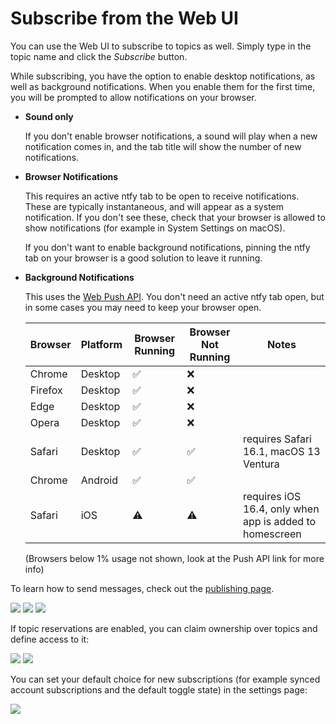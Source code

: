 # Subscribe from the Web UI

You can use the Web UI to subscribe to topics as well. Simply type in the topic name and click the *Subscribe* button.

While subscribing, you have the option to enable desktop notifications, as well as background notifications. When you
enable them for the first time, you will be prompted to allow notifications on your browser.

- **Sound only**

  If you don't enable browser notifications, a sound will play when a new notification comes in, and the tab title
  will show the number of new notifications.

- **Browser Notifications**

  This requires an active ntfy tab to be open to receive notifications. These are typically instantaneous, and will
  appear as a system notification. If you don't see these, check that your browser is allowed to show notifications
  (for example in System Settings on macOS).

  If you don't want to enable background notifications, pinning the ntfy tab on your browser is a good solution to leave
  it running.

- **Background Notifications**

  This uses the [Web Push API](https://caniuse.com/push-api). You don't need an active ntfy tab open, but in some
  cases you may need to keep your browser open.


  | Browser | Platform | Browser Running | Browser Not Running | Notes                                                   |
  | ------- | -------- | --------------- | ------------------- | ------------------------------------------------------- |
  | Chrome  | Desktop  | ✅              | ❌                  |                                                         |
  | Firefox | Desktop  | ✅              | ❌                  |                                                         |
  | Edge    | Desktop  | ✅              | ❌                  |                                                         |
  | Opera   | Desktop  | ✅              | ❌                  |                                                         |
  | Safari  | Desktop  | ✅              | ✅                  | requires Safari 16.1, macOS 13 Ventura                  |
  | Chrome  | Android  | ✅              | ✅                  |                                                         |
  | Safari  | iOS      | ⚠️               | ⚠️                   | requires iOS 16.4, only when app is added to homescreen |
  
  (Browsers below 1% usage not shown, look at the Push API link for more info)

To learn how to send messages, check out the [publishing page](../publish.md).

<div id="web-screenshots" class="screenshots">
    <a href="../../static/img/web-detail.png"><img src="../../static/img/web-detail.png"/></a> 
    <a href="../../static/img/web-notification.png"><img src="../../static/img/web-notification.png"/></a>
    <a href="../../static/img/web-subscribe.png"><img src="../../static/img/web-subscribe.png"/></a>
</div>

If topic reservations are enabled, you can claim ownership over topics and define access to it:

<div id="reserve-screenshots" class="screenshots">
    <a href="../../static/img/web-reserve-topic.png"><img src="../../static/img/web-reserve-topic.png"/></a> 
    <a href="../../static/img/web-reserve-topic-dialog.png"><img src="../../static/img/web-reserve-topic-dialog.png"/></a>
</div>

You can set your default choice for new subscriptions (for example synced account subscriptions and the default toggle state)
in the settings page:

<div id="push-settings-screenshots" class="screenshots">
    <a href="../../static/img/web-push-settings.png"><img src="../../static/img/web-push-settings.png"/></a> 
</div>

